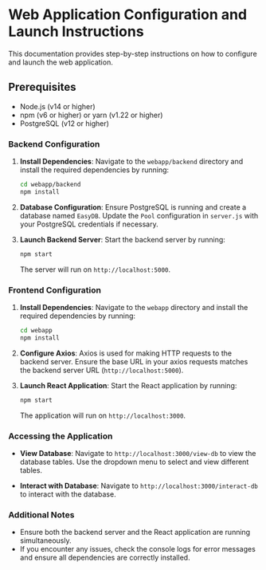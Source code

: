 
# Web Application Configuration and Launch Instructions

 This documentation provides step-by-step instructions on how to configure and launch the web application.

## Prerequisites

- Node.js (v14 or higher)
- npm (v6 or higher) or yarn (v1.22 or higher)
- PostgreSQL (v12 or higher)

### Backend Configuration

1. **Install Dependencies**:
    Navigate to the `webapp/backend` directory and install the required dependencies by running:

    ```bash
    cd webapp/backend
    npm install
    ```

2. **Database Configuration**:
    Ensure PostgreSQL is running and create a database named `EasyDB`. Update the `Pool` configuration in `server.js` with your PostgreSQL credentials if necessary.

3. **Launch Backend Server**:
    Start the backend server by running:

    ```bash
    npm start
    ```

    The server will run on `http://localhost:5000`.

### Frontend Configuration

1. **Install Dependencies**:
    Navigate to the `webapp` directory and install the required dependencies by running:

    ```bash
    cd webapp
    npm install
    ```

2. **Configure Axios**:
    Axios is used for making HTTP requests to the backend server. Ensure the base URL in your axios requests matches the backend server URL (`http://localhost:5000`).

3. **Launch React Application**:
    Start the React application by running:

    ```bash
    npm start
    ```

    The application will run on `http://localhost:3000`.

### Accessing the Application

- **View Database**:
   Navigate to `http://localhost:3000/view-db` to view the database tables. Use the dropdown menu to select and view different tables.

- **Interact with Database**:
   Navigate to `http://localhost:3000/interact-db` to interact with the database.

### Additional Notes

- Ensure both the backend server and the React application are running simultaneously.
- If you encounter any issues, check the console logs for error messages and ensure all dependencies are correctly installed.